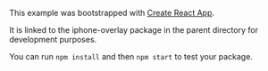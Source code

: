This example was bootstrapped with [Create React App](https://github.com/facebook/create-react-app).

It is linked to the iphone-overlay package in the parent directory for development purposes.

You can run `npm install` and then `npm start` to test your package.

